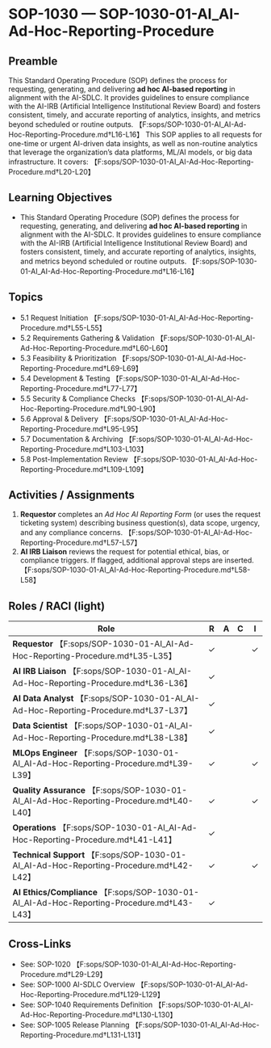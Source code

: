 # SOP-1030 — SOP-1030-01-AI\_AI-Ad-Hoc-Reporting-Procedure

## Preamble
This Standard Operating Procedure (SOP) defines the process for requesting, generating, and delivering **ad hoc AI-based reporting** in alignment with the AI-SDLC. It provides guidelines to ensure compliance with the AI-IRB (Artificial Intelligence Institutional Review Board) and fosters consistent, timely, and accurate reporting of analytics, insights, and metrics beyond scheduled or routine outputs. 【F:sops/SOP-1030-01-AI_AI-Ad-Hoc-Reporting-Procedure.md†L16-L16】
This SOP applies to all requests for one-time or urgent AI-driven data insights, as well as non-routine analytics that leverage the organization’s data platforms, ML/AI models, or big data infrastructure. It covers: 【F:sops/SOP-1030-01-AI_AI-Ad-Hoc-Reporting-Procedure.md†L20-L20】

## Learning Objectives
- This Standard Operating Procedure (SOP) defines the process for requesting, generating, and delivering **ad hoc AI-based reporting** in alignment with the AI-SDLC. It provides guidelines to ensure compliance with the AI-IRB (Artificial Intelligence Institutional Review Board) and fosters consistent, timely, and accurate reporting of analytics, insights, and metrics beyond scheduled or routine outputs. 【F:sops/SOP-1030-01-AI_AI-Ad-Hoc-Reporting-Procedure.md†L16-L16】

## Topics
- 5.1 Request Initiation 【F:sops/SOP-1030-01-AI_AI-Ad-Hoc-Reporting-Procedure.md†L55-L55】
- 5.2 Requirements Gathering & Validation 【F:sops/SOP-1030-01-AI_AI-Ad-Hoc-Reporting-Procedure.md†L60-L60】
- 5.3 Feasibility & Prioritization 【F:sops/SOP-1030-01-AI_AI-Ad-Hoc-Reporting-Procedure.md†L69-L69】
- 5.4 Development & Testing 【F:sops/SOP-1030-01-AI_AI-Ad-Hoc-Reporting-Procedure.md†L77-L77】
- 5.5 Security & Compliance Checks 【F:sops/SOP-1030-01-AI_AI-Ad-Hoc-Reporting-Procedure.md†L90-L90】
- 5.6 Approval & Delivery 【F:sops/SOP-1030-01-AI_AI-Ad-Hoc-Reporting-Procedure.md†L95-L95】
- 5.7 Documentation & Archiving 【F:sops/SOP-1030-01-AI_AI-Ad-Hoc-Reporting-Procedure.md†L103-L103】
- 5.8 Post-Implementation Review 【F:sops/SOP-1030-01-AI_AI-Ad-Hoc-Reporting-Procedure.md†L109-L109】

## Activities / Assignments
1) **Requestor** completes an *Ad Hoc AI Reporting Form* (or uses the request ticketing system) describing business question(s), data scope, urgency, and any compliance concerns. 【F:sops/SOP-1030-01-AI_AI-Ad-Hoc-Reporting-Procedure.md†L57-L57】
2) **AI IRB Liaison** reviews the request for potential ethical, bias, or compliance triggers. If flagged, additional approval steps are inserted. 【F:sops/SOP-1030-01-AI_AI-Ad-Hoc-Reporting-Procedure.md†L58-L58】

## Roles / RACI (light)
| Role | R | A | C | I |
|---|---|---|---|---|
| **Requestor** 【F:sops/SOP-1030-01-AI_AI-Ad-Hoc-Reporting-Procedure.md†L35-L35】 | ✓ |  |  | ✓ |
| **AI IRB Liaison** 【F:sops/SOP-1030-01-AI_AI-Ad-Hoc-Reporting-Procedure.md†L36-L36】 | ✓ |  |  |  |
| **AI Data Analyst** 【F:sops/SOP-1030-01-AI_AI-Ad-Hoc-Reporting-Procedure.md†L37-L37】 | ✓ |  |  |  |
| **Data Scientist** 【F:sops/SOP-1030-01-AI_AI-Ad-Hoc-Reporting-Procedure.md†L38-L38】 | ✓ |  |  |  |
| **MLOps Engineer** 【F:sops/SOP-1030-01-AI_AI-Ad-Hoc-Reporting-Procedure.md†L39-L39】 | ✓ |  |  | ✓ |
| **Quality Assurance** 【F:sops/SOP-1030-01-AI_AI-Ad-Hoc-Reporting-Procedure.md†L40-L40】 | ✓ |  |  | ✓ |
| **Operations** 【F:sops/SOP-1030-01-AI_AI-Ad-Hoc-Reporting-Procedure.md†L41-L41】 | ✓ |  |  |  |
| **Technical Support** 【F:sops/SOP-1030-01-AI_AI-Ad-Hoc-Reporting-Procedure.md†L42-L42】 | ✓ |  |  | ✓ |
| **AI Ethics/Compliance** 【F:sops/SOP-1030-01-AI_AI-Ad-Hoc-Reporting-Procedure.md†L43-L43】 | ✓ |  |  |  |

## Cross-Links
- See: SOP-1020 【F:sops/SOP-1030-01-AI_AI-Ad-Hoc-Reporting-Procedure.md†L29-L29】
- See: SOP-1000 AI-SDLC Overview 【F:sops/SOP-1030-01-AI_AI-Ad-Hoc-Reporting-Procedure.md†L129-L129】
- See: SOP-1040 Requirements Definition 【F:sops/SOP-1030-01-AI_AI-Ad-Hoc-Reporting-Procedure.md†L130-L130】
- See: SOP-1005 Release Planning 【F:sops/SOP-1030-01-AI_AI-Ad-Hoc-Reporting-Procedure.md†L131-L131】
